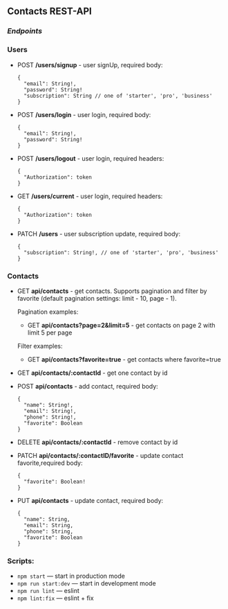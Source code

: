 ## Contacts REST-API

### _Endpoints_

### Users

- POST **/users/signup** - user signUp, required body:

  ```
  {
    "email": String!,
    "password": String!
    "subscription": String // one of 'starter', 'pro', 'business'
  }
  ```

- POST **/users/login** - user login, required body:

  ```
  {
    "email": String!,
    "password": String!
  }
  ```

- POST **/users/logout** - user login, required headers:

  ```
  {
    "Authorization": token
  }
  ```

- GET **/users/current** - user login, required headers:

  ```
  {
    "Authorization": token
  }
  ```

- PATCH **/users** - user subscription update, required body:

  ```
  {
    "subscription": String!, // one of 'starter', 'pro', 'business'
  }
  ```

### Contacts

- GET **api/contacts** - get contacts. Supports pagination and filter by
  favorite (default pagination settings: limit - 10, page - 1).

  Pagination examples:

  - GET **api/contacts?page=2&limit=5** - get contacts on page 2 with limit 5
    per page

  Filter examples:

  - GET **api/contacts?favorite=true** - get contacts where favorite=true

- GET **api/contacts/:contactId** - get one contact by id
- POST **api/contacts** - add contact, required body:
  ```
  {
    "name": String!,
    "email": String!,
    "phone": String!,
    "favorite": Boolean
  }
  ```
- DELETE **api/contacts/:contactId** - remove contact by id
- PATCH **api/contacts/:contactID/favorite** - update contact favorite,required
  body:
  ```
  {
    "favorite": Boolean!
  }
  ```
- PUT **api/contacts** - update contact, required body:
  ```
  {
    "name": String,
    "email": String,
    "phone": String,
    "favorite": Boolean
  }
  ```

### Scripts:

- `npm start` &mdash; start in production mode
- `npm run start:dev` &mdash; start in development mode
- `npm run lint` &mdash; eslint
- `npm lint:fix` &mdash; eslint + fix
